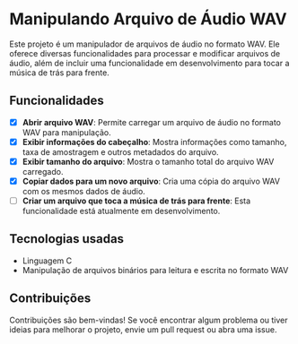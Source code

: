 # Manipulando Arquivo de Áudio WAV

Este projeto é um manipulador de arquivos de áudio no formato WAV. Ele oferece diversas funcionalidades para processar e modificar arquivos de áudio, além de incluir uma funcionalidade em desenvolvimento para tocar a música de trás para frente.

## Funcionalidades
- [x] **Abrir arquivo WAV**: Permite carregar um arquivo de áudio no formato WAV para manipulação.
- [x] **Exibir informações do cabeçalho**: Mostra informações como tamanho, taxa de amostragem e outros metadados do arquivo.
- [x] **Exibir tamanho do arquivo**: Mostra o tamanho total do arquivo WAV carregado.
- [x] **Copiar dados para um novo arquivo**: Cria uma cópia do arquivo WAV com os mesmos dados de áudio.
- [ ] **Criar um arquivo que toca a música de trás para frente**: Esta funcionalidade está atualmente em desenvolvimento.

## Tecnologias usadas
- Linguagem C
- Manipulação de arquivos binários para leitura e escrita no formato WAV

## Contribuições
Contribuições são bem-vindas! Se você encontrar algum problema ou tiver ideias para melhorar o projeto, envie um pull request ou abra uma issue.
